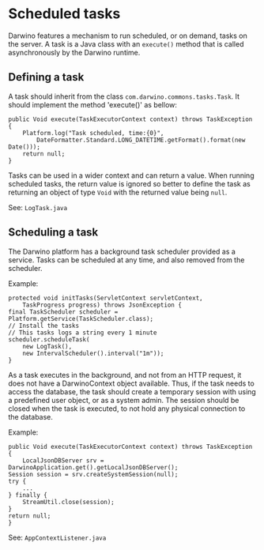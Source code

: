 # Scheduled tasks

Darwino features a mechanism to run scheduled, or on demand, tasks on the server. A task is a Java class with an `execute()` method that is called asynchronously by the Darwino runtime.

## Defining a task
A task should inherit from the class `com.darwino.commons.tasks.Task`. It should implement the method 'execute()' as bellow:

	public Void execute(TaskExecutorContext context) throws TaskException {
		Platform.log("Task scheduled, time:{0}",
		    DateFormatter.Standard.LONG_DATETIME.getFormat().format(new Date()));
		return null;
	}

Tasks can be used in a wider context and can return a value. When running scheduled tasks, the return value is ignored so better to define the task as returning an object of type `Void` with the returned value being `null`.

See: `LogTask.java`

## Scheduling a task
The Darwino platform has a background task scheduler provided as a service. Tasks can be scheduled at any time, and also removed from the scheduler.

Example:

    protected void initTasks(ServletContext servletContext, 
        TaskProgress progress) throws JsonException {
	final TaskScheduler scheduler = Platform.getService(TaskScheduler.class);
	// Install the tasks
	// This tasks logs a string every 1 minute
	scheduler.scheduleTask(
		new LogTask(),
		new IntervalScheduler().interval("1m"));
    }

As a task executes in the background, and not from an HTTP request, it does not have a DarwinoContext object available. Thus, if the task needs to access the database, the task should create a temporary session with using a predefined user object, or as a system admin. The session should be closed when the task is executed, to not hold any physical connection to the database.

Example:

    public Void execute(TaskExecutorContext context) throws TaskException {
        LocalJsonDBServer srv = DarwinoApplication.get().getLocalJsonDBServer();
	Session session = srv.createSystemSession(null);
	try {
	    ...
	} finally {
	    StreamUtil.close(session);
	}
	return null;
    }


See: `AppContextListener.java`

